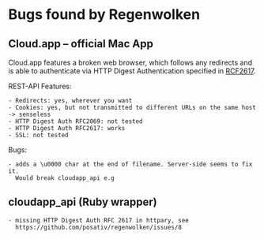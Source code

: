 # Bugs found by Regenwolken

## Cloud.app – official Mac App

Cloud.app features a broken web browser, which follows any redirects and is
able to authenticate via HTTP Digest Authentication specified in [RCF2617][1].

[1]: https://tools.ietf.org/html/rfc2617

REST-API Features:

    - Redirects: yes, wherever you want
    - Cookies: yes, but not transmitted to different URLs on the same host -> senseless
    - HTTP Digest Auth RFC2069: not tested
    - HTTP Digest Auth RFC2617: works
    - SSL: not tested
    
Bugs:

    - adds a \u0000 char at the end of filename. Server-side seems to fix it.
      Would break cloudapp_api e.g
      
      
## cloudapp_api (Ruby wrapper)

    - missing HTTP Digest Auth RFC 2617 in httpary, see
      https://github.com/posativ/regenwolken/issues/8